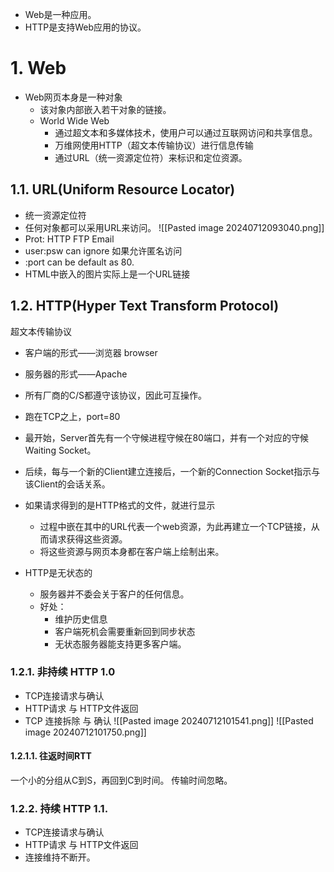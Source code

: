 - Web是一种应用。
- HTTP是支持Web应用的协议。
# 1. Web
- Web网页本身是一种对象
	- 该对象内部嵌入若干对象的链接。
	- World Wide Web
		- 通过超文本和多媒体技术，使用户可以通过互联网访问和共享信息。
		- 万维网使用HTTP（超文本传输协议）进行信息传输
		- 通过URL（统一资源定位符）来标识和定位资源。
## 1.1. URL(Uniform Resource Locator)
- 统一资源定位符
- 任何对象都可以采用URL来访问。
![[Pasted image 20240712093040.png]]
- Prot: HTTP FTP Email
- user:psw can ignore 如果允许匿名访问
- :port can be default as 80.
- HTML中嵌入的图片实际上是一个URL链接
## 1.2. HTTP(Hyper Text Transform Protocol)
超文本传输协议
- 客户端的形式——浏览器 browser
- 服务器的形式——Apache
- 所有厂商的C/S都遵守该协议，因此可互操作。
- 跑在TCP之上，port=80

- 最开始，Server首先有一个守候进程守候在80端口，并有一个对应的守候Waiting Socket。
- 后续，每与一个新的Client建立连接后，一个新的Connection Socket指示与该Client的会话关系。
- 如果请求得到的是HTTP格式的文件，就进行显示
	- 过程中嵌在其中的URL代表一个web资源，为此再建立一个TCP链接，从而请求获得这些资源。
	- 将这些资源与网页本身都在客户端上绘制出来。
- HTTP是无状态的
	- 服务器并不委会关于客户的任何信息。
	- 好处：
		- 维护历史信息
		- 客户端死机会需要重新回到同步状态
		- 无状态服务器能支持更多客户端。
### 1.2.1. 非持续 HTTP 1.0
- TCP连接请求与确认
- HTTP请求 与 HTTP文件返回
- TCP 连接拆除 与 确认
![[Pasted image 20240712101541.png]]
![[Pasted image 20240712101750.png]]
#### 1.2.1.1. 往返时间RTT
一个小的分组从C到S，再回到C到时间。
传输时间忽略。
### 1.2.2. 持续 HTTP 1.1.
- TCP连接请求与确认
- HTTP请求 与 HTTP文件返回
- 连接维持不断开。
